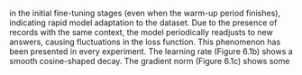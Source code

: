 in the initial fine-tuning stages (even when the warm-up period finishes), indicating rapid
model adaptation to the dataset. Due to the presence of records with the same context,
the model periodically readjusts to new answers, causing fluctuations in the loss function.
This phenomenon has been presented in every experiment. The learning rate (Figure
6.1b) shows a smooth cosine-shaped decay. The gradient norm (Figure 6.1c) shows some